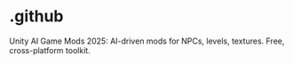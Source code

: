 # .github
Unity AI Game Mods 2025: AI-driven mods for NPCs, levels, textures. Free, cross-platform toolkit.
